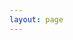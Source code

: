 ```yaml
---
layout: page
---
```


<script setup>
import {
  VPTeamPage,
  VPTeamPageTitle,
  VPTeamMembers
} from 'vitepress/theme'

const members = [
  {
    avatar: 'https://github.com/lassejlv.png',
    name: 'Lasse Vestergaard',
    title: 'Creator',
    links: [
      { icon: 'github', link: 'https://github.com/lassejlv' },
    ]
  },
]
</script>

<VPTeamPage>
  <VPTeamPageTitle>
    <template #title>
      Our Team
    </template>
    <template #lead>
      This is our awesome team, that made this project possible.
    </template>
  </VPTeamPageTitle>
  <VPTeamMembers
    :members="members"
  />
</VPTeamPage>
